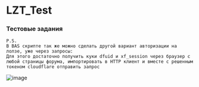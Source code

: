 # LZT_Test

### Тестовые задания

    P.S.
    В BAS скрипте так же можно сделать другой вариант авторизации на лолзе, уже через запросы:
    Для этого достаточно получить куки dfuid и xf_session через браузер с любой страницы форума, импортировать в HTTP клиент и вместе с решенным токеном cloudflare отправить запрос
    
![image](https://github.com/Underneach/LZT_Test/assets/137613889/83d9cc1b-87fe-4562-a4cc-888121a0864b)
